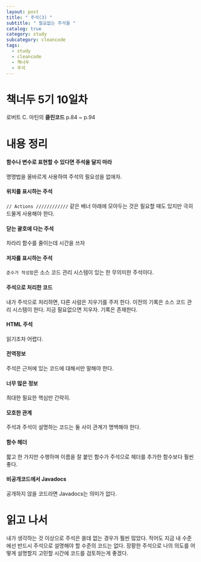 ```yaml
---
layout: post
title: " 주석(3) "
subtitle: " 필요없는 주석들 "
catalog: true
category: study
subcategory: cleancode
tags:
  - study
  - cleancode
  - 책너두
  - 주석
---
```


# 책너두 5기 10일차

로버트 C. 마틴의 **클린코드** p.84 ~ p.94

# 내용 정리

#### 함수나 변수로 표현할 수 있다면 주석을 달지 마라

명명법을 올바르게 사용하여 주석의 필요성을 없애자.

#### 위치를 표시하는 주석

`// Actions ////////////` 같은 배너 아래에 모아두는 것은 필요할 때도 있지만 극히 드물게 사용해야 한다.

#### 닫는 괄호에 다는 주석

차라리 함수를 줄이는데 시간을 쓰자

#### 저자를 표시하는 주석

`준수가 작성함`은 소스 코드 관리 시스템이 있는 한 무의미한 주석이다.

#### 주석으로 처리한 코드

내가 주석으로 처리하면, 다른 사람은 지우기를 주저 한다. 이전의 기록은 소스 코드 관리 시스템이 한다. 지금 필요없으면 지우자. 기록은 존재한다.

#### HTML 주석

읽기조차 어렵다.

#### 전역정보

주석은 근처에 있는 코드에 대해서만 말해야 한다.

#### 너무 많은 정보

최대한 필요한 핵심만 간략히.

#### 모호한 관계

주석과 주석이 설명하는 코드는 둘 사이 관계가 명백해야 한다.

#### 함수 헤더

짧고 한 가지만 수행하며 이름을 잘 붙인 함수가 주석으로 헤더를 추가한 함수보다 훨씬 좋다.

#### 비공개코드에서 Javadocs

공개하지 않을 코드라면 Javadocs는 의미가 없다.

# 읽고 나서

내가 생각하는 것 이상으로 주석은 쓸데 없는 경우가 훨씬 많았다. 적어도 지금 내 수준에선 반드시 주석으로 설명해야 할 수준의 코드는 없다. 장황한 주석으로 나의 의도를 어떻게 설명할지 고민할 시간에 코드를 검토하는게 좋겠다.
